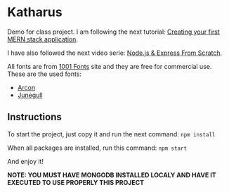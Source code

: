 # Katharus
Demo for class project. I am following the next tutorial: [Creating your first MERN stack application](https://blog.cloudboost.io/creating-your-first-mern-stack-application-b6604d12e4d3).

I have also followed the next video serie: [Node.js & Express From Scratch](https://www.youtube.com/watch?v=k_0ZzvHbNBQ&list=PLillGF-RfqbYRpji8t4SxUkMxfowG4Kqp).

All fonts are from [1001 Fonts](http://www.1001fonts.com/) site and they are free for commercial use. These are the used fonts:
* [Arcon](http://www.1001fonts.com/arcon-font.html)
* [Junegull](http://www.1001fonts.com/junegull-font.html)

## Instructions
To start the project, just copy it and run the next command:
    ```
    npm install
    ```

When all packages are installed, run this command:
    ```
    npm start
    ```

And enjoy it!

**NOTE: YOU MUST HAVE MONGODB INSTALLED LOCALY AND HAVE IT EXECUTED TO USE PROPERLY THIS PROJECT**
